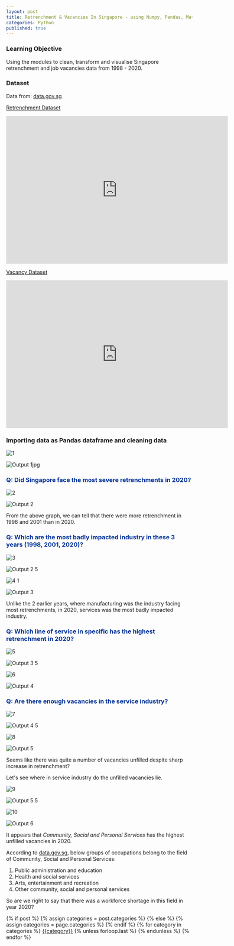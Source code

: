 ```yaml
---
layout: post
title: Retrenchment & Vacancies In Singapore - using Numpy, Pandas, Matplotlib
categories: Python
published: true
---
```


### Learning Objective
Using the modules to clean, transform and visualise Singapore retrenchment and job vacancies data from 1998 - 2020.

### Dataset
Data from: [data.gov.sg](data.gov.sg)

[Retrenchment Dataset](https://data.gov.sg/dataset/retrenched-employees-by-industry-and-occupational-group-quarterly?resource_id=39fd4186-8a2b-441d-8de4-8ece239c5f39)

<iframe width="600" height="400" src="https://data.gov.sg/dataset/retrenched-employees-by-industry-and-occupational-group-quarterly/resource/39fd4186-8a2b-441d-8de4-8ece239c5f39/view/d626d058-924f-4d9f-9c96-91d8adee6496" frameBorder="0"> </iframe>

[Vacancy Dataset](https://data.gov.sg/dataset/job-vacancy-by-industry-and-occupational-group-annual?resource_id=c9aa2db3-99f8-45cf-a0f3-7a86fced62df)

<iframe width="600" height="400" src="https://data.gov.sg/dataset/job-vacancy-by-industry-and-occupational-group-annual/resource/c9aa2db3-99f8-45cf-a0f3-7a86fced62df/view/25d8cab6-2ac3-4ba3-ba58-ae7de8d55e9d" frameBorder="0"> </iframe>

### Importing data as Pandas dataframe and cleaning data

![1](https://user-images.githubusercontent.com/85727619/128605237-4145cc6a-5ee7-42a6-bb7e-c107440bd454.jpg)

![Output 1jpg](https://user-images.githubusercontent.com/85727619/128590108-357d727e-d15e-48e7-a6a0-6319fa6541cb.jpg)

<H3><font color='#003399'> Q: Did Singapore face the most severe retrenchments in 2020? </font></H3>

![2](https://user-images.githubusercontent.com/85727619/128605244-2f81e5cd-a46b-413b-bd1d-5b8ce4c1adeb.jpg)

![Output 2](https://user-images.githubusercontent.com/85727619/128590222-9ad844c5-ab5e-4731-80bc-0bd0bd152b82.jpg)

From the above graph, we can tell that there were more retrenchment in 1998 and 2001 than in 2020.


### <font color='#003399'> Q: Which are the most badly impacted industry in these 3 years (1998, 2001, 2020)? </font>

![3](https://user-images.githubusercontent.com/85727619/128605253-6c66126c-9daa-4566-a3a3-fbb2ac25a3ba.jpg)

![Output 2 5](https://user-images.githubusercontent.com/85727619/128590789-88dcb35a-6352-473b-ae79-ace3482b21b8.jpg)

![4 1](https://user-images.githubusercontent.com/85727619/128605257-e9fba771-0aac-4ddc-a6da-883228f1ad8e.jpg)

![Output 3](https://user-images.githubusercontent.com/85727619/128590561-5b99ced2-43e6-4319-b7bc-b1d1bacae443.jpg)

Unlike the 2 earlier years, where manufacturing was the industry facing most retrenchments, in 2020, services was the most badly impacted industry.


### <font color='#003399'> Q: Which line of service in specific has the highest retrenchment in 2020? </font>

![5](https://user-images.githubusercontent.com/85727619/128605260-adb85e83-088a-40fa-a468-6757f87d3e9c.jpg)

![Output 3 5](https://user-images.githubusercontent.com/85727619/128590766-0cd5dfcd-bcb5-4aa8-84c0-e85b9c8df6bb.jpg)

![6](https://user-images.githubusercontent.com/85727619/128605262-bbabd2a1-e4ae-4e82-9a5f-dc2a2f4e7be4.jpg)

![Output 4](https://user-images.githubusercontent.com/85727619/128590728-14e258c6-6610-4b2d-b9d0-79b3c7c3f3d7.jpg)


### <font color='#003399'> Q: Are there enough vacancies in the service industry? </font>

![7](https://user-images.githubusercontent.com/85727619/128605266-efcaa627-1221-46ff-b67e-8507cb5c38c7.jpg)

![Output 4 5](https://user-images.githubusercontent.com/85727619/128601689-079ad328-4bc6-4649-ae7d-62dc7d5454de.jpg)

![8](https://user-images.githubusercontent.com/85727619/128605267-641fc9d6-aea6-4555-a503-0902668d98a7.jpg)

![Output 5](https://user-images.githubusercontent.com/85727619/128601787-7336fb31-f378-4863-ae93-dcc980e98c2f.jpg)

Seems like there was quite a number of vacancies unfilled despite sharp increase in retrenchment?

Let's see where in service industry do the unfilled vacancies lie.

![9](https://user-images.githubusercontent.com/85727619/128605272-d6d158ff-1519-4a59-ad8d-a17b82b23261.jpg)

![Output 5 5](https://user-images.githubusercontent.com/85727619/128601872-fce372dd-6bb8-49b3-b3f8-215fc5f0dfa4.jpg)

![10](https://user-images.githubusercontent.com/85727619/128605277-5443bbdb-d774-4ad7-9e59-8efec17658e7.jpg)

![Output 6](https://user-images.githubusercontent.com/85727619/128601901-5e64a83c-d677-4715-b783-9ba998b08048.jpg)

It appears that *Community, Social and Personal Services* has the highest unfilled vacancies in 2020.

According to [data.gov.sg](https://data.gov.sg/), below groups of occupations belong to the field of Community, Social and Personal Services:
1. Public administration and education
2. Health and social services
3. Arts, entertainment and recreation
4. Other community, social and personal services

So are we right to say that there was a workforce shortage in this field in year 2020?


<div class="post-categories">
  {% if post %}
    {% assign categories = post.categories %}
  {% else %}
    {% assign categories = page.categories %}
  {% endif %}
  {% for category in categories %}
  <a href="{{site.baseurl}}/categories/#{{category|slugize}}">{{category}}</a>
  {% unless forloop.last %}&nbsp;{% endunless %}
  {% endfor %}
</div>
